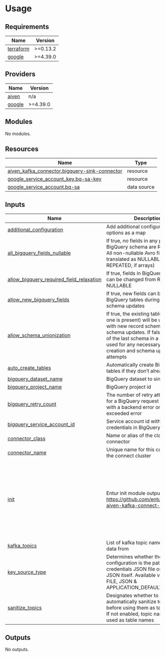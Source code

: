 # Usage

<!-- BEGIN_TF_DOCS -->
## Requirements

| Name | Version |
|------|---------|
| <a name="requirement_terraform"></a> [terraform](#requirement\_terraform) | >=0.13.2 |
| <a name="requirement_google"></a> [google](#requirement\_google) | >=4.39.0 |

## Providers

| Name | Version |
|------|---------|
| <a name="provider_aiven"></a> [aiven](#provider\_aiven) | n/a |
| <a name="provider_google"></a> [google](#provider\_google) | >=4.39.0 |

## Modules

No modules.

## Resources

| Name | Type |
|------|------|
| [aiven_kafka_connector.bigquery-sink-connector](https://registry.terraform.io/providers/aiven/aiven/latest/docs/resources/kafka_connector) | resource |
| [google_service_account_key.bq-sa-key](https://registry.terraform.io/providers/hashicorp/google/latest/docs/resources/service_account_key) | resource |
| [google_service_account.bq-sa](https://registry.terraform.io/providers/hashicorp/google/latest/docs/data-sources/service_account) | data source |

## Inputs

| Name | Description | Type | Default | Required |
|------|-------------|------|---------|:--------:|
| <a name="input_additional_configuration"></a> [additional\_configuration](#input\_additional\_configuration) | Add additional configuration options as a map | `map(string)` | `{}` | no |
| <a name="input_all_bigquery_fields_nullable"></a> [all\_bigquery\_fields\_nullable](#input\_all\_bigquery\_fields\_nullable) | If true, no fields in any produced BigQuery schema are REQUIRED. All non-nullable Avro fields are translated as NULLABLE (or REPEATED, if arrays) | `bool` | `true` | no |
| <a name="input_allow_bigquery_required_field_relaxation"></a> [allow\_bigquery\_required\_field\_relaxation](#input\_allow\_bigquery\_required\_field\_relaxation) | If true, fields in BigQuery Schema can be changed from REQUIRED to NULLABLE | `bool` | `true` | no |
| <a name="input_allow_new_bigquery_fields"></a> [allow\_new\_bigquery\_fields](#input\_allow\_new\_bigquery\_fields) | If true, new fields can be added to BigQuery tables during subsequent schema updates | `bool` | `true` | no |
| <a name="input_allow_schema_unionization"></a> [allow\_schema\_unionization](#input\_allow\_schema\_unionization) | If true, the existing table schema (if one is present) will be unionized with new record schemas during schema updates. If false, the record of the last schema in a batch will be used for any necessary table creation and schema update attempts | `bool` | `true` | no |
| <a name="input_auto_create_tables"></a> [auto\_create\_tables](#input\_auto\_create\_tables) | Automatically create BigQuery tables if they don’t already exist | `bool` | `true` | no |
| <a name="input_bigquery_dataset_name"></a> [bigquery\_dataset\_name](#input\_bigquery\_dataset\_name) | BigQuery dataset to sink data to | `string` | n/a | yes |
| <a name="input_bigquery_project_name"></a> [bigquery\_project\_name](#input\_bigquery\_project\_name) | BigQuery project id | `string` | n/a | yes |
| <a name="input_bigquery_retry_count"></a> [bigquery\_retry\_count](#input\_bigquery\_retry\_count) | The number of retry attempts made for a BigQuery request that fails with a backend error or a quota exceeded error | `number` | `1` | no |
| <a name="input_bigquery_service_account_id"></a> [bigquery\_service\_account\_id](#input\_bigquery\_service\_account\_id) | Service account id with google credentials in BigQuery project | `string` | n/a | yes |
| <a name="input_connector_class"></a> [connector\_class](#input\_connector\_class) | Name or alias of the class for this connector | `string` | `"com.wepay.kafka.connect.bigquery.BigQuerySinkConnector"` | no |
| <a name="input_connector_name"></a> [connector\_name](#input\_connector\_name) | Unique name for this connector in the connect cluster | `string` | n/a | yes |
| <a name="input_init"></a> [init](#input\_init) | Entur init module output. https://github.com/entur/terraform-aiven-kafka-connect-init | <pre>object({<br>    aiven = object({<br>      project      = string<br>      service      = string<br>      access_token = string<br>    })<br>    schema_registry = object({<br>      url      = string<br>      userinfo = string<br>    })<br>    default_configuration = map(string)<br>  })</pre> | n/a | yes |
| <a name="input_kafka_topics"></a> [kafka\_topics](#input\_kafka\_topics) | List of kafka topic names to sink data from | `list(string)` | n/a | yes |
| <a name="input_key_source_type"></a> [key\_source\_type](#input\_key\_source\_type) | Determines whether the keyfile configuration is the path to the credentials JSON file or to the JSON itself. Available values are FILE, JSON & APPLICATION\_DEFAULT | `string` | `"JSON"` | no |
| <a name="input_sanitize_topics"></a> [sanitize\_topics](#input\_sanitize\_topics) | Designates whether to automatically sanitize topic names before using them as table names. If not enabled, topic names are used as table names | `bool` | `true` | no |

## Outputs

No outputs.
<!-- END_TF_DOCS -->
